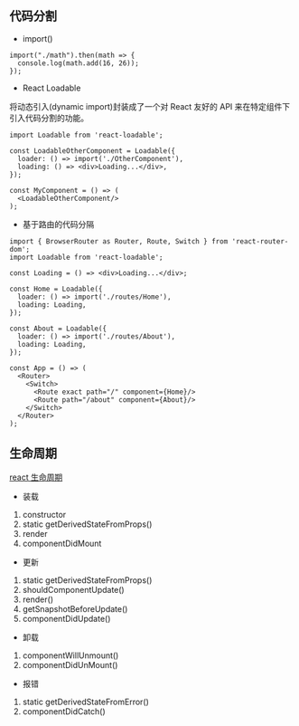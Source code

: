 ## 代码分割
- import()
```
import("./math").then(math => {
  console.log(math.add(16, 26));
});
```
- React Loadable

将动态引入(dynamic import)封装成了一个对 React 友好的 API 来在特定组件下引入代码分割的功能。

```
import Loadable from 'react-loadable';

const LoadableOtherComponent = Loadable({
  loader: () => import('./OtherComponent'),
  loading: () => <div>Loading...</div>,
});

const MyComponent = () => (
  <LoadableOtherComponent/>
);
```
- 基于路由的代码分隔

```
import { BrowserRouter as Router, Route, Switch } from 'react-router-dom';
import Loadable from 'react-loadable';

const Loading = () => <div>Loading...</div>;

const Home = Loadable({
  loader: () => import('./routes/Home'),
  loading: Loading,
});

const About = Loadable({
  loader: () => import('./routes/About'),
  loading: Loading,
});

const App = () => (
  <Router>
    <Switch>
      <Route exact path="/" component={Home}/>
      <Route path="/about" component={About}/>
    </Switch>
  </Router>
);
```
## 生命周期
[react 生命周期](https://blog.csdn.net/qq_34134278/article/details/81328464)
- 装载
1. constructor
2. static getDerivedStateFromProps()
3. render
4. componentDidMount
- 更新
1. static getDerivedStateFromProps()
2. shouldComponentUpdate()
3. render()
4. getSnapshotBeforeUpdate()
5. componentDidUpdate()
- 卸载
1. componentWillUnmount()
2. componentDidUnMount()
- 报错
1. static getDerivedStateFromError()
2. componentDidCatch()
